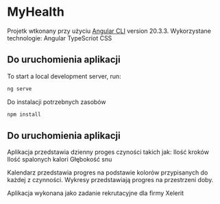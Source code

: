 # MyHealth

Projetk wtkonany przy użyciu [Angular CLI](https://github.com/angular/angular-cli) version 20.3.3.
Wykorzystane technologie:
Angular
TypeScriot
CSS

## Do uruchomienia aplikacji

To start a local development server, run:

```bash
ng serve
```
Do instalacji potrzebnych zasobów

```bash
npm install
```

## Do uruchomienia aplikacji

Aplikacja przedstawia dzienny proges czyności takich jak:
Ilość kroków
Ilość spalonych kalori
Głębokość snu

Kalendarz przedstawia progres na podstawie kolorów przypisanych do każdej z czynności.
Wykresy przedstawiają progres na przestrzeni doby.

Aplikacja wykonana jako zadanie rekrutacyjne dla firmy Xelerit
